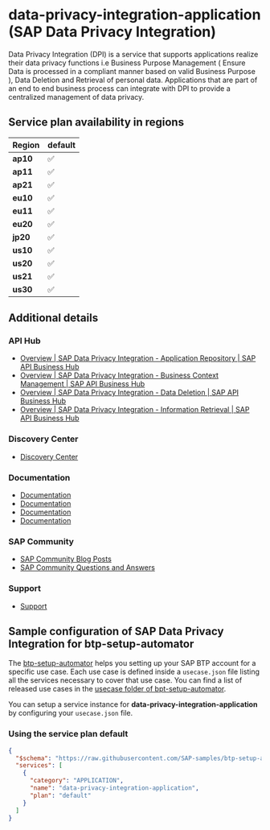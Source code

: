 # data-privacy-integration-application (SAP Data Privacy Integration)

Data Privacy Integration (DPI) is a service that supports applications realize their data privacy functions i.e Business Purpose Management ( Ensure Data is processed in a compliant manner based on valid Business Purpose ), Data Deletion and Retrieval of personal data. Applications that are part of an end to end business process can integrate with DPI to provide a centralized management of data privacy.

## Service plan availability in regions

| Region | default |
|--------|---------|
|  **ap10** | ✅ |
|  **ap11** | ✅ |
|  **ap21** | ✅ |
|  **eu10** | ✅ |
|  **eu11** | ✅ |
|  **eu20** | ✅ |
|  **jp20** | ✅ |
|  **us10** | ✅ |
|  **us20** | ✅ |
|  **us21** | ✅ |
|  **us30** | ✅ |

## Additional details
### API Hub

- [Overview | SAP Data Privacy Integration - Application Repository | SAP API Business Hub](https://api.sap.com/package/DataPrivacyIntegrationApplicationRepository/overview)
- [Overview | SAP Data Privacy Integration - Business Context Management | SAP API Business Hub](https://api.sap.com/package/DataPrivacyIntegrationBusinessContext/overview)
- [Overview | SAP Data Privacy Integration - Data Deletion | SAP API Business Hub](https://api.sap.com/package/DataPrivacyIntegrationDeletion/overview)
- [Overview | SAP Data Privacy Integration - Information Retrieval | SAP API Business Hub](https://api.sap.com/package/DataPrivacyIntegrationInformation/overview)

### Discovery Center

- [Discovery Center](https://discovery-center.cloud.sap/serviceCatalog/data-privacy-integration)

### Documentation

- [Documentation](https://help.sap.com/docs/DATA_PRIVACY_INTEGRATION)
- [Documentation](https://help.sap.com/docs/DATA_PRIVACY_INTEGRATION/c829f95e3a3a43ddb958782fb3bf61e2/3538bed426ff405fb68296575f53def4.html)
- [Documentation](https://help.sap.com/docs/DATA_PRIVACY_INTEGRATION/c829f95e3a3a43ddb958782fb3bf61e2/91954b1f5fee4039893300762ff51040.html)
- [Documentation](https://help.sap.com/docs/BTP/c829f95e3a3a43ddb958782fb3bf61e2/9cd4d0166681448899a6df34cc60f57f.html)

### SAP Community

- [SAP Community Blog Posts](https://community.sap.com/search/?ct=blog&q=SAP%20Data%20Privacy%20Integration)
- [SAP Community Questions and Answers](https://community.sap.com/search/?ct=qa&q=SAP%20Data%20Privacy%20Integration)

### Support

- [Support](https://help.sap.com/viewer/313a456d8f6c47289945699fbf5ab0c6/DEV/en-US)

## Sample configuration of **SAP Data Privacy Integration** for btp-setup-automator

The [btp-setup-automator](https://github.com/SAP-samples/btp-setup-automator) helps you setting up your SAP BTP account for a specific use case. Each use case is defined inside a `usecase.json` file listing all the services necessary to cover that use case. You can find a list of released use cases in the [usecase folder of bpt-setup-automator](https://github.com/SAP-samples/btp-setup-automator/tree/main/usecases).

You can setup a service instance for **data-privacy-integration-application** by configuring your `usecase.json` file.

### Using the service plan **default**

```json
{
  "$schema": "https://raw.githubusercontent.com/SAP-samples/btp-setup-automator/main/libs/btpsa-usecase.json",
  "services": [
    {
      "category": "APPLICATION",
      "name": "data-privacy-integration-application",
      "plan": "default"
    }
  ]
}
```
